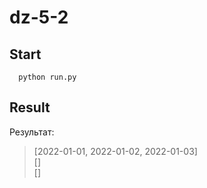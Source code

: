 # dz-5-2



## Start

```
  python run.py

```



## Result


Результат:

>  
>  [2022-01-01, 2022-01-02, 2022-01-03]  
>  []  
>  []  
>  



